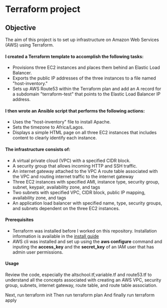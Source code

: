 # Terraform project
## Objective
The aim of this project is to set up infrastructure on Amazon Web Services (AWS) using Terraform.

#### I created a Terraform template to accomplish the following tasks:
- Provisions three EC2 instances and places them behind an Elastic Load Balancer. 
- Exports the public IP addresses of the three instances to a file named "host-inventory." 
- Sets up AWS Route53 within the Terraform plan and add an A record for a subdomain "terraform-test" that points to the Elastic Load Balancer IP address.

#### I then wrote an Ansible script that performs the following actions:
- Uses the "host-inventory" file to install Apache. 
- Sets the timezone to Africa/Lagos. 
- Displays a simple HTML page on all three EC2 instances that includes content to clearly identify each instance.

#### The infrastructure consists of:
- A virtual private cloud (VPC) with a specified CIDR block.
- A security group that allows incoming HTTP and SSH traffic.
- An internet gateway attached to the VPC A route table associated with the VPC and routing internet traffic to the internet gateway 
- Three EC2 instances with specified AMI, instance type, security group, subnet, keypair, availability zone, and tags 
- Two subnets with specified VPC, CIDR block, public IP mapping, availability zone, and tags 
- An application load balancer with specified name, type, security groups, and subnets dependent on the three EC2 instances.

#### Prerequisites
- Terraform was installed before I worked on this repository. Installation information is available in the [install guide](https://developer.hashicorp.com/terraform/downloads) 
- AWS cli was installed and set up using the **aws configure** command and inputing the **access_key** and the **secret_key** of an IAM user that has admin user permissions. 

#### Usage
Review the code, especially the altschool.tf,variable.tf and route53.tf to understand all the concepts associated with creating an AWS VPC, security group, subnets, internet gateway, route table, and route table association.

Next, run terraform init Then run terraform plan And finally run terraform apply
